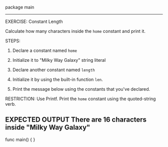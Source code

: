 package main

 ---------------------------------------------------------
 EXERCISE: Constant Length

  Calculate how many characters inside the `home`
  constant and print it.

 STEPS:
  1. Declare a constant named `home`
  2. Initialize it to "Milky Way Galaxy" string literal

  3. Declare another constant named `length`
  4. Initialize it by using the built-in function `len`.

  5. Print the message below using the constants that
     you've declared.

 RESTRICTION:
  Use Printf.
  Print the `home` constant using the quoted-string verb.

 EXPECTED OUTPUT
  There are 16 characters inside "Milky Way Galaxy"
 ---------------------------------------------------------

func main() {
}